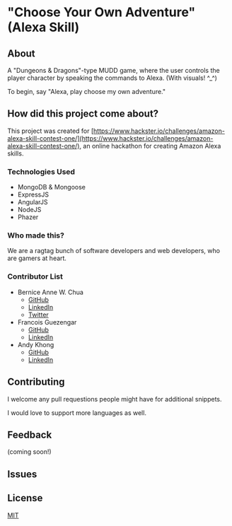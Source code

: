 # "Choose Your Own Adventure" (Alexa Skill)

## About

A "Dungeons & Dragons"-type MUDD game, where the user controls the player character by speaking the commands to Alexa.  (With visuals! ^_^)

To begin, say "Alexa, play choose my own adventure."


## How did this project come about?

This project was created for [https://www.hackster.io/challenges/amazon-alexa-skill-contest-one/](https://www.hackster.io/challenges/amazon-alexa-skill-contest-one/), an online hackathon for creating Amazon Alexa skills.


### Technologies Used
- MongoDB & Mongoose
- ExpressJS
- AngularJS
- NodeJS
- Phazer

### Who made this?

We are a ragtag bunch of software developers and web developers, who are gamers at heart.  


### Contributor List
- Bernice Anne W. Chua
  - [GitHub](https://github.com/BerniceChua)
  - [LinkedIn](https://linkedin.com/in/bernicechua415)
  - [Twitter](https://twitter.com/ChuaBernice)
- Francois Guezengar
  - [GitHub](https://github.com/GrandSchtroumpf)
  - [LinkedIn](https://www.linkedin.com/in/françois-guezengar-3553845b)
- Andy Khong
  - [GitHub](https://github.com/andkhong)
  - [LinkedIn](https://www.linkedin.com/in/ankhong)


## Contributing

I welcome any pull requestions people might have for additional snippets.

I would love to support more languages as well.

## Feedback

(coming soon!)

## Issues



## License

[MIT](LICENSE)